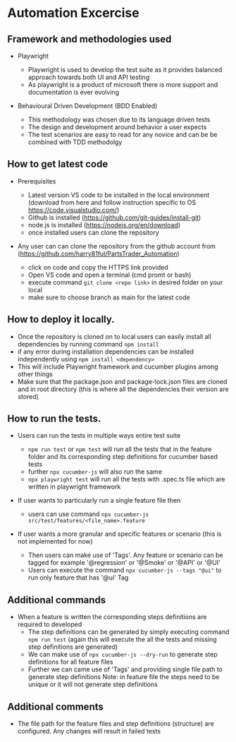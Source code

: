 # Automation Excercise

## Framework and methodologies used

- Playwright

  - Playwright is used to develop the test suite as it provides balanced approach towards both UI and API testing
  - As playwright is a product of microsoft there is more support and documentation is ever evolving

- Behavioural Driven Development (BDD Enabled)
  - This methodology was chosen due to its language driven tests
  - The design and development around behavior a user expects
  - The test scenarios are easy to read for any novice and can be be combined with TDD methodolgy

## How to get latest code

- Prerequisites

  - Latest version VS code to be installed in the local environment (download from here and follow instruction specific to OS https://code.visualstudio.com/)
  - Github is installed (https://github.com/git-guides/install-git)
  - node.js is installed (https://nodejs.org/en/download)
  - once installed users can clone the repository

- Any user can can clone the repository from the github account from (https://github.com/harry81ful/PartsTrader_Automation)

  - click on code and copy the HTTPS link provided
  - Open VS code and open a terminal (cmd promt or bash)
  - execute command `git clone <repo link>` in desired folder on your local
  - make sure to choose branch as main for the latest code

## How to deploy it locally.

- Once the repository is cloned on to local users can easily install all dependencies by running command `npm install`
- if any error during installation dependencies can be installed independently using `npm install <dependency>`
- This will include Playwright framework and cucumber plugins among other things
- Make sure that the package.json and package-lock.json files are cloned and in root directory (this is where all the dependencies their version are stored)

## How to run the tests.

- Users can run the tests in multiple ways entire test suite

  - `npm run test` or `npm test` will run all the tests that in the feature folder and its corresponding step definitions for cucumber based tests
  - further `npx cucumber-js` will also run the same
  - `npx playwright test` will run all the tests with .spec.ts file which are written in playwright framework

- If user wants to particularly run a single feature file then

  - users can use command `npx cucumber-js src/test/features/<file_name>.feature`

- If user wants a more granular and specific features or scenario (this is not implemented for now)
  - Then users can make use of 'Tags'. Any feature or scenario can be tagged for example '@regression' or '@Smoke' or '@API' or '@UI'
  - Users can execute the command `npx cucumber-js --tags "@ui"` to run only feature that has '@ui' Tag

## Additional commands

- When a feature is written the corresponding steps definitions are required to developed
  - The step definitions can be generated by simply executing command `npm run test` (again this will execute the all the tests and missing step definitions are generated)
  - We can make use of `npx cucumber-js --dry-run` to generate step definitions for all feature files
  - Further we can came use of 'Tags' and providing single file path to generate step definitions
    Note: in feature file the steps need to be unique or it will not generate step definitions

## Additional comments

- The file path for the feature files and step definitions (structure) are configured. Any changes will result in failed tests
